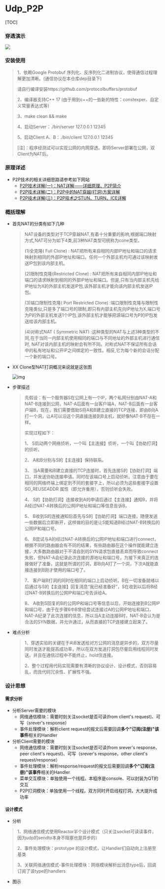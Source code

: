 # Udp_P2P
[TOC]

### 穿透演示

![](http://ww1.sinaimg.cn/large/c1cfa19ely1g3gaavfripj21bz0tzqle.jpg)



### 安装使用

>1、依赖Google Protobuf 序列化、反序列化二进制协议，使得通信过程理解更加清晰。(通信协议在本仓库dep目录下)
>
>请自行编译安装https://github.com/protocolbuffers/protobuf
>
>2、编译器支持C++ 17 (由于用到c++的一些新的特性：constexper、自定义常量表达式等)
>
>3、make clean && make
>
>4、启动Server：./bin/server 127.0.0.1 12345
>
>5、启动Client A、B：./bin/client 127.0.0.1 12345
>
>[注]：程序经测试可以实现公网的内网穿透。即将Server部署在公网，双Client为NAT后。





### 原理详述

- P2P技术的相关详细思路请参考如下网站
  - [P2P技术详解(一)：NAT详解——详细原理、P2P简介](http://www.52im.net/thread-50-1-1.html)
  - [P2P技术详解(二)：P2P中的NAT穿越(打洞)方案详解](http://www.52im.net/thread-542-1-1.html)
  - [P2P技术详解(三)：P2P技术之STUN、TURN、ICE详解](http://www.52im.net/thread-557-1-1.html)



### 概括理解

- 首先NAT的分类有如下几种

  >NAT设备的类型对于TCP穿越NAT,有着十分重要的影响,根据端口映射方式,NAT可分为如下4类,前3种NAT类型可统称为cone类型。
  >
  >(1)全克隆( Full Clone) : NAT把所有来自相同内部IP地址和端口的请求映射到相同的外部IP地址和端口。任何一个外部主机均可通过该映射发送IP包到该内部主机。
  >
  >(2)限制性克隆(Restricted Clone) : NAT把所有来自相同内部IP地址和端口的请求映射到相同的外部IP地址和端口。但是,只有当内部主机先给IP地址为X的外部主机发送IP包,该外部主机才能向该内部主机发送IP包。
  >
  >(3)端口限制性克隆( Port Restricted Clone) :端口限制性克隆与限制性克隆类似,只是多了端口号的限制,即只有内部主机先向IP地址为X,端口号为P的外部主机发送1个IP包,该外部主机才能够把源端口号为P的IP包发送给该内部主机。
  >
  >(4)对称式NAT ( Symmetric NAT) :这种类型的NAT与上述3种类型的不同,在于当同一内部主机使用相同的端口与不同地址的外部主机进行通信时, NAT对该内部主机的映射会有所不同。对称式NAT不保证所有会话中的私有地址和公开IP之间绑定的一致性。相反,它为每个新的会话分配一个新的端口号。

- XX Clone型NAT打洞概况来说就是这张图

  ![img](https://gss0.bdstatic.com/-4o3dSag_xI4khGkpoWK1HF6hhy/baike/c0%3Dbaike92%2C5%2C5%2C92%2C30/sign=7640700ff2d3572c72ef948eeb7a0842/77c6a7efce1b9d16816bbd87f3deb48f8d5464a3.jpg)



- 步骤描述

  >先假设：有一个服务器S在公网上有一个IP，两个私网分别由NAT-A和NAT-B连接到公网，NAT-A后面有一台客户端A，NAT-B后面有一台客户端B，现在，我们需要借助S将A和B建立直接的TCP连接，即由B向A打一个洞，让A可以沿这个洞直接连接到B主机，就好像NAT-B不存在一样。
  >
  >实现过程如下：
  >
  >1、 S启动两个网络侦听，一个叫【主连接】侦听，一个叫【协助打洞】的侦听。
  >
  >2、 A和B分别与S的【主连接】保持联系。
  >
  >3、 当A需要和B建立直接的TCP连接时，首先连接S的【协助打洞】端口，并发送协助连接申请。同时在该端口号上启动侦听。注意由于要在相同的网络终端上绑定到不同的套接字上，所以必须为这些套接字设置 SO_REUSEADDR 属性（即允许重用），否则侦听会失败。
  >
  >4、 S的【协助打洞】连接收到A的申请后通过【主连接】通知B，并将A经过NAT-A转换后的公网IP地址和端口等信息告诉B。
  >
  >5、 B收到S的连接通知后首先与S的【协助打洞】端口连接，随便发送一些数据后立即断开，这样做的目的是让S能知道B经过NAT-B转换后的公网IP和端口号。
  >
  >6、 B尝试与A的经过NAT-A转换后的公网IP地址和端口进行connect，根据不同的路由器会有不同的结果，有些路由器在这个操作就能建立连接，大多数路由器对于不请自到的SYN请求包直接丢弃而导致connect失败，但NAT-A会纪录此次连接的源地址和端口号，为接下来真正的连接做好了准备，这就是所谓的打洞，即B向A打了一个洞，下次A就能直接连接到B刚才使用的端口号了。
  >
  >7、 客户端B打洞的同时在相同的端口上启动侦听。B在一切准备就绪以后通过与S的【主连接】回复消息“我已经准备好”，S在收到以后将B经过NAT-B转换后的公网IP和端口号告诉给A。
  >
  >8、 A收到S回复的B的公网IP和端口号等信息以后，开始连接到B公网IP和端口号，由于在步骤6中B曾经尝试连接过A的公网IP地址和端口，NAT-A纪录了此次连接的信息，所以当A主动连接B时，NAT-B会认为是合法的SYN数据，并允许通过，从而直接的TCP连接建立起来了。

- 难点分析

  >1、穿透实验的关键在于A\B发送给对方公网的消息是异步的，双方尽量同时发送才能提高成功率，所以在双方发送打洞包尽量启用线程同时发送。并且在通信过程中不能终止，hold住连接。
  >
  >2、整个过程用代码实现需要有清晰的协议设计、设计模式，否则容易乱，而且代码冗余性、扩展性不强。

### 设计思想

#### 需求分析

- 分析Server需要的模块
  - 网络通信模块：需要时刻关注socket是否可读(from client's request)、可写（srever's response）
  - 事件处理模块：解析client request的报文后需要回调**多个"订阅(注册)"该事件**相关的Handler
- 分析Client需要的模块
  - 网络通信模块：需要时刻关注socket是否可读(from srever's response、peer client's request)、可写（srever's response，other client's request/response）
  - 事件处理模块：解析response/request的报文后需要回调**多个"订阅(注册)"该事件**相关的Handler
  - 菜单交互模块：单独使用一个线程。本程序是console、可以封装为QT的交互
  - P2P打洞模块：单独使用一个线程。双方同时开启线程打洞，大大提升成功率

#### 设计模式

- 分析

> 1、网络通信模式使用Reactor半个设计模式（只关注socket可读读事件，因为udp的sendto本身不阻塞也是异步的）
>
> 2、事件处理模块：prototype 的设计模式，让Handler们自动向上注册至基类
>
> 3、关联网络通信模式-事件处理模块：网络模块解析出消息type后，回调订阅了该type的handlers

- 图示